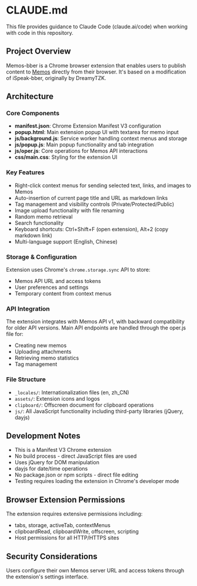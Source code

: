 # CLAUDE.md

This file provides guidance to Claude Code (claude.ai/code) when working with code in this repository.

## Project Overview

Memos-bber is a Chrome browser extension that enables users to publish content to [Memos](https://usememos.com/) directly from their browser. It's based on a modification of iSpeak-bber, originally by DreamyTZK.

## Architecture

### Core Components

- **manifest.json**: Chrome Extension Manifest V3 configuration
- **popup.html**: Main extension popup UI with textarea for memo input
- **js/background.js**: Service worker handling context menus and storage
- **js/popup.js**: Main popup functionality and tab integration
- **js/oper.js**: Core operations for Memos API interactions
- **css/main.css**: Styling for the extension UI

### Key Features

- Right-click context menus for sending selected text, links, and images to Memos
- Auto-insertion of current page title and URL as markdown links
- Tag management and visibility controls (Private/Protected/Public)
- Image upload functionality with file renaming
- Random memo retrieval
- Search functionality
- Keyboard shortcuts: Ctrl+Shift+F (open extension), Alt+2 (copy markdown link)
- Multi-language support (English, Chinese)

### Storage & Configuration

Extension uses Chrome's `chrome.storage.sync` API to store:
- Memos API URL and access tokens
- User preferences and settings
- Temporary content from context menus

### API Integration

The extension integrates with Memos API v1, with backward compatibility for older API versions. Main API endpoints are handled through the oper.js file for:
- Creating new memos
- Uploading attachments
- Retrieving memo statistics
- Tag management

### File Structure

- `_locales/`: Internationalization files (en, zh_CN)
- `assets/`: Extension icons and logos  
- `clipboard/`: Offscreen document for clipboard operations
- `js/`: All JavaScript functionality including third-party libraries (jQuery, dayjs)

## Development Notes

- This is a Manifest V3 Chrome extension
- No build process - direct JavaScript files are used
- Uses jQuery for DOM manipulation
- dayjs for date/time operations
- No package.json or npm scripts - direct file editing
- Testing requires loading the extension in Chrome's developer mode

## Browser Extension Permissions

The extension requires extensive permissions including:
- tabs, storage, activeTab, contextMenus
- clipboardRead, clipboardWrite, offscreen, scripting
- Host permissions for all HTTP/HTTPS sites

## Security Considerations

Users configure their own Memos server URL and access tokens through the extension's settings interface.